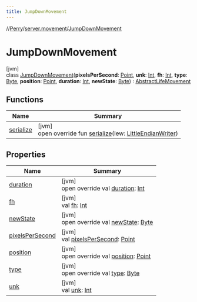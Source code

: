 ```yaml
---
title: JumpDownMovement
---
```

//[Perry](../../../index.html)/[server.movement](../index.html)/[JumpDownMovement](index.html)



# JumpDownMovement



[jvm]\
class [JumpDownMovement](index.html)(**pixelsPerSecond**: [Point](https://docs.oracle.com/javase/8/docs/api/java/awt/Point.html), **unk**: [Int](https://kotlinlang.org/api/latest/jvm/stdlib/kotlin/-int/index.html), **fh**: [Int](https://kotlinlang.org/api/latest/jvm/stdlib/kotlin/-int/index.html), **type**: [Byte](https://kotlinlang.org/api/latest/jvm/stdlib/kotlin/-byte/index.html), **position**: [Point](https://docs.oracle.com/javase/8/docs/api/java/awt/Point.html), **duration**: [Int](https://kotlinlang.org/api/latest/jvm/stdlib/kotlin/-int/index.html), **newState**: [Byte](https://kotlinlang.org/api/latest/jvm/stdlib/kotlin/-byte/index.html)) : [AbstractLifeMovement](../-abstract-life-movement/index.html)



## Functions


| Name | Summary |
|---|---|
| [serialize](serialize.html) | [jvm]<br>open override fun [serialize](serialize.html)(lew: [LittleEndianWriter](../../tools.data.output/-little-endian-writer/index.html)) |


## Properties


| Name | Summary |
|---|---|
| [duration](index.html#2063353518%2FProperties%2F863300109) | [jvm]<br>open override val [duration](index.html#2063353518%2FProperties%2F863300109): [Int](https://kotlinlang.org/api/latest/jvm/stdlib/kotlin/-int/index.html) |
| [fh](fh.html) | [jvm]<br>val [fh](fh.html): [Int](https://kotlinlang.org/api/latest/jvm/stdlib/kotlin/-int/index.html) |
| [newState](index.html#-924232687%2FProperties%2F863300109) | [jvm]<br>open override val [newState](index.html#-924232687%2FProperties%2F863300109): [Byte](https://kotlinlang.org/api/latest/jvm/stdlib/kotlin/-byte/index.html) |
| [pixelsPerSecond](pixels-per-second.html) | [jvm]<br>val [pixelsPerSecond](pixels-per-second.html): [Point](https://docs.oracle.com/javase/8/docs/api/java/awt/Point.html) |
| [position](index.html#1246084281%2FProperties%2F863300109) | [jvm]<br>open override val [position](index.html#1246084281%2FProperties%2F863300109): [Point](https://docs.oracle.com/javase/8/docs/api/java/awt/Point.html) |
| [type](index.html#-1260071352%2FProperties%2F863300109) | [jvm]<br>open override val [type](index.html#-1260071352%2FProperties%2F863300109): [Byte](https://kotlinlang.org/api/latest/jvm/stdlib/kotlin/-byte/index.html) |
| [unk](unk.html) | [jvm]<br>val [unk](unk.html): [Int](https://kotlinlang.org/api/latest/jvm/stdlib/kotlin/-int/index.html) |

